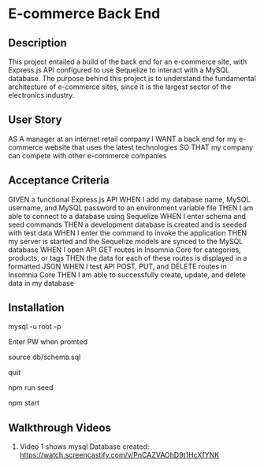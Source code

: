 # E-commerce Back End

## Description
This project entailed a build of the back end for an e-commerce site, with Express.js API configured to use Sequelize to interact with a MySQL database. The purpose behind this project is to understand the fundamental architecture of e-commerce sites, since it is the largest sector of the electronics industry. 

## User Story
AS A manager at an internet retail company
I WANT a back end for my e-commerce website that uses the latest technologies
SO THAT my company can compete with other e-commerce companies

## Acceptance Criteria
GIVEN a functional Express.js API
WHEN I add my database name, MySQL username, and MySQL password to an environment variable file
THEN I am able to connect to a database using Sequelize
WHEN I enter schema and seed commands
THEN a development database is created and is seeded with test data
WHEN I enter the command to invoke the application
THEN my server is started and the Sequelize models are synced to the MySQL database
WHEN I open API GET routes in Insomnia Core for categories, products, or tags
THEN the data for each of these routes is displayed in a formatted JSON
WHEN I test API POST, PUT, and DELETE routes in Insomnia Core
THEN I am able to successfully create, update, and delete data in my database


## Installation

mysql -u root -p

Enter PW when promted

source db/schema.sql

quit

npm run seed

npm start


## Walkthrough Videos

1. Video 1 shows mysql Database created:
https://watch.screencastify.com/v/PnCAZVAOhD9t1HcXfYNK


